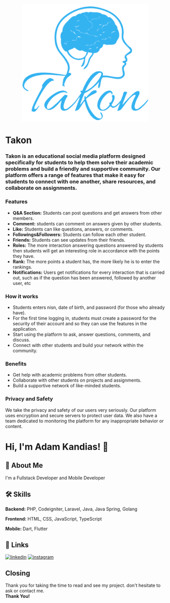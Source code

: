 <p align="center"><a href="https://github.com/AdamKandias/takon" target="_blank"><img src="https://github.com/AdamKandias/takon/blob/main/public/img/logo.png?raw=true" width="400" alt="Takon Logo"></a></p>

<h1>Takon</h1>
<h3>Takon is an educational social media platform designed specifically for students to help them solve their academic problems and build a friendly and supportive community. Our platform offers a range of features that make it easy for students to connect with one another, share resources, and collaborate on assignments.</h3>

<h3>Features</h3>
<ul>
<li><strong>Q&A Section:</strong> Students can post questions and get answers from other members.</li>
<li><strong>Comment:</strong> students can comment on answers given by other students.</li>
<li><strong>Like:</strong> Students can like questions, answers, or comments.</li>
<li><strong>Followings&Followers:</strong> Students can follow each other student.</li>
<li><strong>Friends:</strong> Students can see updates from their friends.</li>
<li><strong>Roles:</strong> The more interaction answering questions answered by students then students will get an interesting role in accordance with the points they have.</li>
<li><strong>Rank:</strong> The more points a student has, the more likely he is to enter the rankings.</li>
<li><strong>Notifications:</strong> Users get notifications for every interaction that is carried out, such as if the question has been answered, followed by another user, etc</li>
</ul>

<h3>How it works</h3>
<ul>
<li>Students enters nisn, date of birth, and password (for those who already have).</li>
<li>For the first time logging in, students must create a password for the security of their account and so they can use the features in the application.</li>
<li>Start using the platform to ask, answer questions, comments, and discuss.</li>
<li>Connect with other students and build your network within the community.</li>
</ul>

<h3>Benefits</h3>
<ul>
<li>Get help with academic problems from other students.</li>
<li>Collaborate with other students on projects and assignments.</li>
<li>Build a supportive network of like-minded students.</li>
</ul>

<h3>Privacy and Safety</h3>
<p>We take the privacy and safety of our users very seriously. Our platform uses encryption and secure servers to protect user data. We also have a team dedicated to monitoring the platform for any inappropriate behavior or content.</p>

  
<h1>Hi, I'm Adam Kandias! 👋</h1>

## 🚀 About Me
I'm a Fullstack Developer and Mobile Developer

## 🛠 Skills
**Backend:** PHP, Codeigniter, Laravel, Java, Java Spring, Golang

**Frontend:** HTML, CSS, JavaScript, TypeScript

**Mobile:** Dart, Flutter

## 🔗 Links
[![linkedin](https://img.shields.io/badge/linkedin-0A66C2?style=for-the-badge&logo=linkedin&logoColor=white)](https://www.linkedin.com/in/adam-kandias/)
[![instagram](https://img.shields.io/badge/instagram-8a3ab9?style=for-the-badge&logo=instagram&logoColor=white)](https://www.instagram.com/adam_kandias/)

## Closing
Thank you for taking the time to read and see my project. don't hesitate to ask or contact me.</br>
<strong>Thank You!</strong>


